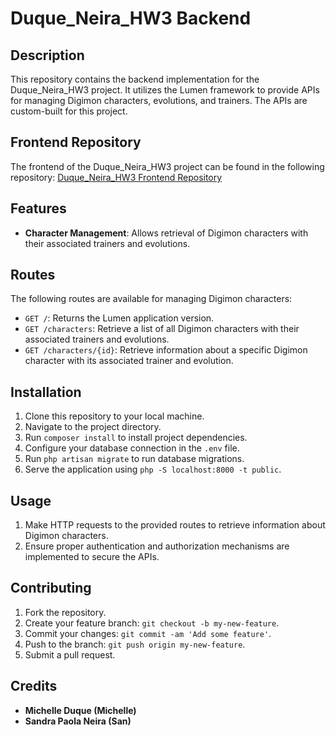 # Duque_Neira_HW3 Backend

## Description

This repository contains the backend implementation for the Duque_Neira_HW3 project. It utilizes the Lumen framework to provide APIs for managing Digimon characters, evolutions, and trainers. The APIs are custom-built for this project.

## Frontend Repository

The frontend of the Duque_Neira_HW3 project can be found in the following repository:
[Duque_Neira_HW3 Frontend Repository](https://github.com/MichelleDuque/duque_neira_hw3)

## Features

- **Character Management**: Allows retrieval of Digimon characters with their associated trainers and evolutions.

## Routes

The following routes are available for managing Digimon characters:

- `GET /`: Returns the Lumen application version.
- `GET /characters`: Retrieve a list of all Digimon characters with their associated trainers and evolutions.
- `GET /characters/{id}`: Retrieve information about a specific Digimon character with its associated trainer and evolution.

## Installation

1. Clone this repository to your local machine.
2. Navigate to the project directory.
3. Run `composer install` to install project dependencies.
4. Configure your database connection in the `.env` file.
5. Run `php artisan migrate` to run database migrations.
6. Serve the application using `php -S localhost:8000 -t public`.

## Usage

1. Make HTTP requests to the provided routes to retrieve information about Digimon characters.
2. Ensure proper authentication and authorization mechanisms are implemented to secure the APIs.

## Contributing

1. Fork the repository.
2. Create your feature branch: `git checkout -b my-new-feature`.
3. Commit your changes: `git commit -am 'Add some feature'`.
4. Push to the branch: `git push origin my-new-feature`.
5. Submit a pull request.

## Credits

- **Michelle Duque (Michelle)**
- **Sandra Paola Neira (San)**




